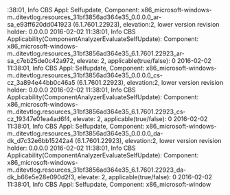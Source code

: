 :38:01, Info                  CBS    Appl: Selfupdate, Component: x86_microsoft-windows-m..ditevtlog.resources_31bf3856ad364e35_0.0.0.0_ar-sa_e93ff620dd041923 (6.1.7601.22923), elevation:2, lower version revision holder: 0.0.0.0
2016-02-02 11:38:01, Info                  CBS    Applicability(ComponentAnalyzerEvaluateSelfUpdate): Component: x86_microsoft-windows-m..ditevtlog.resources_31bf3856ad364e35_6.1.7601.22923_ar-sa_c7eb25de0c42a972, elevate: 2, applicable(true/false): 0
2016-02-02 11:38:01, Info                  CBS    Appl: Selfupdate, Component: x86_microsoft-windows-m..ditevtlog.resources_31bf3856ad364e35_0.0.0.0_cs-cz_3a894e44bb0c46a5 (6.1.7601.22923), elevation:2, lower version revision holder: 0.0.0.0
2016-02-02 11:38:01, Info                  CBS    Applicability(ComponentAnalyzerEvaluateSelfUpdate): Component: x86_microsoft-windows-m..ditevtlog.resources_31bf3856ad364e35_6.1.7601.22923_cs-cz_19347e01ea4ad6f4, elevate: 2, applicable(true/false): 0
2016-02-02 11:38:01, Info                  CBS    Appl: Selfupdate, Component: x86_microsoft-windows-m..ditevtlog.resources_31bf3856ad364e35_0.0.0.0_da-dk_d7c32e6bb15242a4 (6.1.7601.22923), elevation:2, lower version revision holder: 0.0.0.0
2016-02-02 11:38:01, Info                  CBS    Applicability(ComponentAnalyzerEvaluateSelfUpdate): Component: x86_microsoft-windows-m..ditevtlog.resources_31bf3856ad364e35_6.1.7601.22923_da-dk_b66e5e28e090d2f3, elevate: 2, applicable(true/false): 0
2016-02-02 11:38:01, Info                  CBS    Appl: Selfupdate, Component: x86_microsoft-window